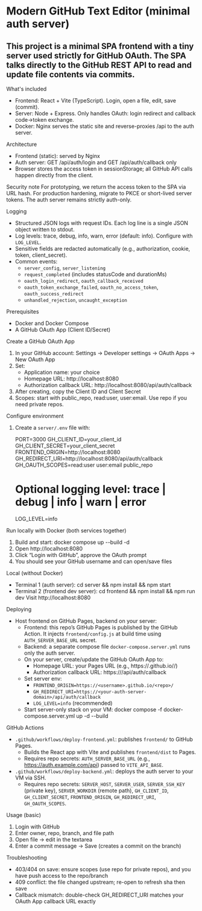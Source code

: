 # Modern GitHub Text Editor (minimal auth server)


## This project is a minimal SPA frontend with a tiny server used strictly for GitHub OAuth. The SPA talks directly to the GitHub REST API to read and update file contents via commits.

What's included
- Frontend: React + Vite (TypeScript). Login, open a file, edit, save (commit).
- Server: Node + Express. Only handles OAuth: login redirect and callback code→token exchange.
- Docker: Nginx serves the static site and reverse-proxies /api to the auth server.

Architecture
- Frontend (static): served by Nginx
- Auth server: GET /api/auth/login and GET /api/auth/callback only
- Browser stores the access token in sessionStorage; all GitHub API calls happen directly from the client.

Security note
For prototyping, we return the access token to the SPA via URL hash. For production hardening, migrate to PKCE or short-lived server tokens. The auth server remains strictly auth-only.

Logging
- Structured JSON logs with request IDs. Each log line is a single JSON object written to stdout.
- Log levels: trace, debug, info, warn, error (default: info). Configure with `LOG_LEVEL`.
- Sensitive fields are redacted automatically (e.g., authorization, cookie, token, client_secret).
- Common events:
  - `server_config`, `server_listening`
  - `request_completed` (includes statusCode and durationMs)
  - `oauth_login_redirect`, `oauth_callback_received`
  - `oauth_token_exchange_failed`, `oauth_no_access_token`, `oauth_success_redirect`
  - `unhandled_rejection`, `uncaught_exception`

Prerequisites
- Docker and Docker Compose
- A GitHub OAuth App (Client ID/Secret)

Create a GitHub OAuth App
1) In your GitHub account: Settings → Developer settings → OAuth Apps → New OAuth App
2) Set:
   - Application name: your choice
   - Homepage URL: http://localhost:8080
   - Authorization callback URL: http://localhost:8080/api/auth/callback
3) After creating, copy the Client ID and Client Secret
4) Scopes: start with public_repo, read:user, user:email. Use repo if you need private repos.

Configure environment
1) Create a `server/.env` file with:

   PORT=3000
   GH_CLIENT_ID=your_client_id
   GH_CLIENT_SECRET=your_client_secret
   FRONTEND_ORIGIN=http://localhost:8080
   GH_REDIRECT_URI=http://localhost:8080/api/auth/callback
   GH_OAUTH_SCOPES=read:user user:email public_repo
   # Optional logging level: trace | debug | info | warn | error
   LOG_LEVEL=info

Run locally with Docker (both services together)
1) Build and start:
   docker compose up --build -d
2) Open http://localhost:8080
3) Click “Login with GitHub”, approve the OAuth prompt
4) You should see your GitHub username and can open/save files

Local (without Docker)
- Terminal 1 (auth server):
  cd server && npm install && npm start
- Terminal 2 (frontend dev server):
  cd frontend && npm install && npm run dev
  Visit http://localhost:8080

Deploying
- Host frontend on GitHub Pages, backend on your server:
  - Frontend: this repo’s GitHub Pages is published by the GitHub Action. It injects `frontend/config.js` at build time using `AUTH_SERVER_BASE_URL` secret.
  - Backend: a separate compose file `docker-compose.server.yml` runs only the auth server.
  - On your server, create/update the GitHub OAuth App to:
    - Homepage URL: your Pages URL (e.g., https://<username>.github.io/<repo>/)
    - Authorization callback URL: https://<your-auth-server-domain>/api/auth/callback
  - Set server env:
    - `FRONTEND_ORIGIN=https://<username>.github.io/<repo>/`
    - `GH_REDIRECT_URI=https://<your-auth-server-domain>/api/auth/callback`
    - `LOG_LEVEL=info` (recommended)
  - Start server-only stack on your VM:
    docker compose -f docker-compose.server.yml up -d --build

GitHub Actions
- `.github/workflows/deploy-frontend.yml`: publishes `frontend/` to GitHub Pages.
  - Builds the React app with Vite and publishes `frontend/dist` to Pages.
  - Requires repo secrets: `AUTH_SERVER_BASE_URL` (e.g., https://auth.example.com/api) passed to `VITE_API_BASE`.
- `.github/workflows/deploy-backend.yml`: deploys the auth server to your VM via SSH.
  - Requires repo secrets: `SERVER_HOST`, `SERVER_USER`, `SERVER_SSH_KEY` (private key), `SERVER_WORKDIR` (remote path), `GH_CLIENT_ID`, `GH_CLIENT_SECRET`, `FRONTEND_ORIGIN`, `GH_REDIRECT_URI`, `GH_OAUTH_SCOPES`.

Usage (basic)
1) Login with GitHub
2) Enter owner, repo, branch, and file path
3) Open file → edit in the textarea
4) Enter a commit message → Save (creates a commit on the branch)

Troubleshooting
- 403/404 on save: ensure scopes (use repo for private repos), and you have push access to the repo/branch
- 409 conflict: the file changed upstream; re-open to refresh sha then save
- Callback mismatch: double-check GH_REDIRECT_URI matches your OAuth App callback URL exactly


